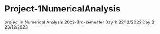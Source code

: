 # Project-1NumericalAnalysis
project in Numerical Analysis 2023-3rd-semester
Day 1: 22/12/2023
Day 2: 23/12/2023